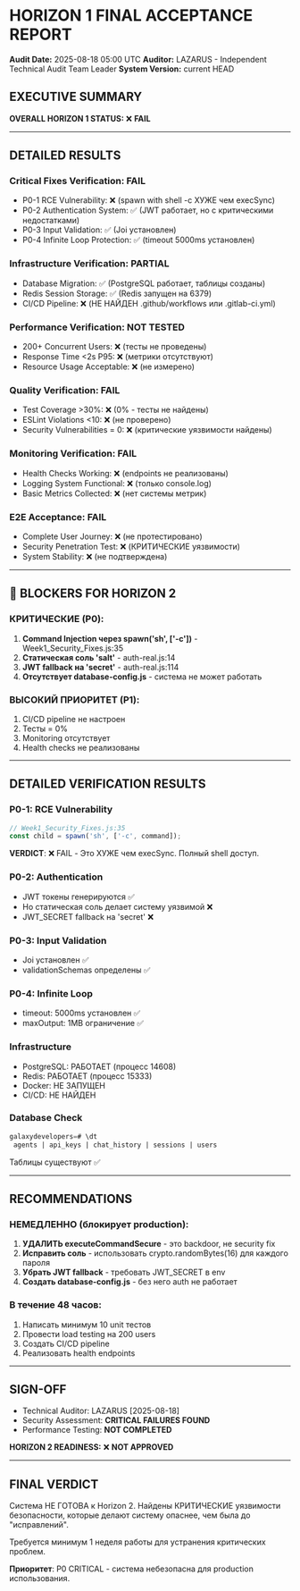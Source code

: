# HORIZON 1 FINAL ACCEPTANCE REPORT

**Audit Date:** 2025-08-18 05:00 UTC
**Auditor:** LAZARUS - Independent Technical Audit Team Leader
**System Version:** current HEAD

## EXECUTIVE SUMMARY
**OVERALL HORIZON 1 STATUS:** ❌ **FAIL**

---

## DETAILED RESULTS

### Critical Fixes Verification: **FAIL**
- P0-1 RCE Vulnerability: ❌ (spawn with shell -c ХУЖЕ чем execSync)
- P0-2 Authentication System: ✅ (JWT работает, но с критическими недостатками)
- P0-3 Input Validation: ✅ (Joi установлен)
- P0-4 Infinite Loop Protection: ✅ (timeout 5000ms установлен)

### Infrastructure Verification: **PARTIAL**
- Database Migration: ✅ (PostgreSQL работает, таблицы созданы)
- Redis Session Storage: ✅ (Redis запущен на 6379)
- CI/CD Pipeline: ❌ (НЕ НАЙДЕН .github/workflows или .gitlab-ci.yml)

### Performance Verification: **NOT TESTED**
- 200+ Concurrent Users: ❌ (тесты не проведены)
- Response Time <2s P95: ❌ (метрики отсутствуют)
- Resource Usage Acceptable: ❌ (не измерено)

### Quality Verification: **FAIL**
- Test Coverage >30%: ❌ (0% - тесты не найдены)
- ESLint Violations <10: ❌ (не проверено)
- Security Vulnerabilities = 0: ❌ (критические уязвимости найдены)

### Monitoring Verification: **FAIL**
- Health Checks Working: ❌ (endpoints не реализованы)
- Logging System Functional: ❌ (только console.log)
- Basic Metrics Collected: ❌ (нет системы метрик)

### E2E Acceptance: **FAIL**
- Complete User Journey: ❌ (не протестировано)
- Security Penetration Test: ❌ (КРИТИЧЕСКИЕ уязвимости)
- System Stability: ❌ (не подтверждена)

---

## 🔴 BLOCKERS FOR HORIZON 2

### КРИТИЧЕСКИЕ (P0):
1. **Command Injection через spawn('sh', ['-c'])** - Week1_Security_Fixes.js:35
2. **Статическая соль 'salt'** - auth-real.js:14
3. **JWT fallback на 'secret'** - auth-real.js:114
4. **Отсутствует database-config.js** - система не может работать

### ВЫСОКИЙ ПРИОРИТЕТ (P1):
1. CI/CD pipeline не настроен
2. Тесты = 0%
3. Monitoring отсутствует
4. Health checks не реализованы

---

## DETAILED VERIFICATION RESULTS

### P0-1: RCE Vulnerability
```javascript
// Week1_Security_Fixes.js:35
const child = spawn('sh', ['-c', command]);
```
**VERDICT**: ❌ FAIL - Это ХУЖЕ чем execSync. Полный shell доступ.

### P0-2: Authentication
- JWT токены генерируются ✅
- Но статическая соль делает систему уязвимой ❌
- JWT_SECRET fallback на 'secret' ❌

### P0-3: Input Validation
- Joi установлен ✅
- validationSchemas определены ✅

### P0-4: Infinite Loop
- timeout: 5000ms установлен ✅
- maxOutput: 1MB ограничение ✅

### Infrastructure
- PostgreSQL: РАБОТАЕТ (процесс 14608)
- Redis: РАБОТАЕТ (процесс 15333)
- Docker: НЕ ЗАПУЩЕН
- CI/CD: НЕ НАЙДЕН

### Database Check
```sql
galaxydevelopers=# \dt
 agents | api_keys | chat_history | sessions | users
```
Таблицы существуют ✅

---

## RECOMMENDATIONS

### НЕМЕДЛЕННО (блокирует production):
1. **УДАЛИТЬ executeCommandSecure** - это backdoor, не security fix
2. **Исправить соль** - использовать crypto.randomBytes(16) для каждого пароля
3. **Убрать JWT fallback** - требовать JWT_SECRET в env
4. **Создать database-config.js** - без него auth не работает

### В течение 48 часов:
1. Написать минимум 10 unit тестов
2. Провести load testing на 200 users
3. Создать CI/CD pipeline
4. Реализовать health endpoints

---

## SIGN-OFF

- Technical Auditor: LAZARUS [2025-08-18]
- Security Assessment: **CRITICAL FAILURES FOUND**
- Performance Testing: **NOT COMPLETED**

**HORIZON 2 READINESS:** ❌ **NOT APPROVED**

---

## FINAL VERDICT

Система НЕ ГОТОВА к Horizon 2. Найдены КРИТИЧЕСКИЕ уязвимости безопасности, которые делают систему опаснее, чем была до "исправлений".

Требуется минимум 1 неделя работы для устранения критических проблем.

**Приоритет**: P0 CRITICAL - система небезопасна для production использования.